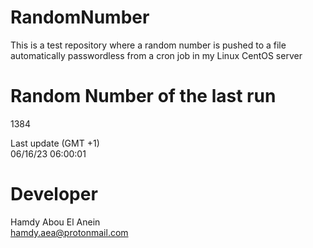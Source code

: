 # RandomNumber    
This is a test repository where a random number is pushed to a file automatically passwordless from a cron job in my Linux CentOS server    
# Random Number of the last run   
1384
      
Last update (GMT +1)    
06/16/23 06:00:01
# Developer    
Hamdy Abou El Anein   
hamdy.aea@protonmail.com
